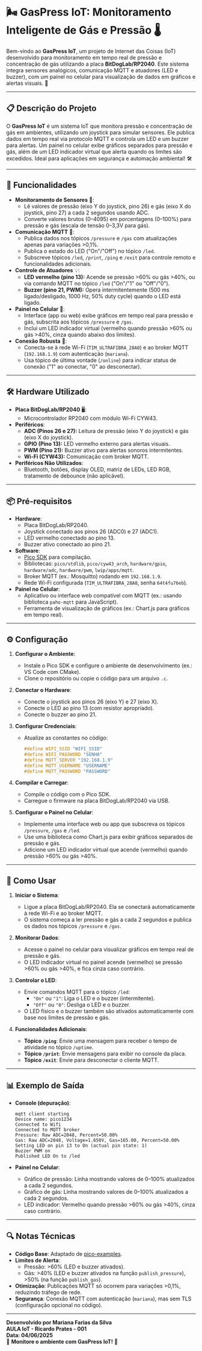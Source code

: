 # 🌬️ GasPress IoT: Monitoramento Inteligente de Gás e Pressão 🌡️

Bem-vindo ao **GasPress IoT**, um projeto de Internet das Coisas (IoT) desenvolvido para monitoramento em tempo real de pressão e concentração de gás utilizando a placa **BitDogLab/RP2040**. Este sistema integra sensores analógicos, comunicação MQTT e atuadores (LED e buzzer), com um painel no celular para visualização de dados em gráficos e alertas visuais. 🚀

---

## 📋 Descrição do Projeto

O **GasPress IoT** é um sistema IoT que monitora pressão e concentração de gás em ambientes, utilizando um joystick para simular sensores. Ele publica dados em tempo real via protocolo MQTT e controla um LED e um buzzer para alertas. Um painel no celular exibe gráficos separados para pressão e gás, além de um LED indicador virtual que alerta quando os limites são excedidos. Ideal para aplicações em segurança e automação ambiental! 🛠️

---

## 🎯 Funcionalidades

- **Monitoramento de Sensores** 📏:
  - Lê valores de pressão (eixo Y do joystick, pino 26) e gás (eixo X do joystick, pino 27) a cada 2 segundos usando ADC.
  - Converte valores brutos (0–4095) em porcentagens (0–100%) para pressão e gás (escala de tensão 0–3,3V para gás).
- **Comunicação MQTT** 📡:
  - Publica dados nos tópicos `/pressure` e `/gas` com atualizações apenas para variações >0,1%.
  - Publica o estado do LED ("On"/"Off") no tópico `/led`.
  - Subscreve tópicos `/led`, `/print`, `/ping` e `/exit` para controle remoto e funcionalidades adicionais.
- **Controle de Atuadores** 💡:
  - **LED vermelho (pino 13):** Acende se pressão >60% ou gás >40%, ou via comando MQTT no tópico `/led` ("On"/"1" ou "Off"/"0").
  - **Buzzer (pino 21, PWM):** Opera intermitentemente (500 ms ligado/desligado, 1000 Hz, 50% duty cycle) quando o LED está ligado.
- **Painel no Celular** 📱:
  - Interface (app ou web) exibe gráficos em tempo real para pressão e gás, subscrita aos tópicos `/pressure` e `/gas`.
  - Inclui um LED indicador virtual (vermelho quando pressão >60% ou gás >40%, cinza quando abaixo dos limites).
- **Conexão Robusta** 🔗:
  - Conecta-se à rede Wi-Fi (`TIM_ULTRAFIBRA_28A0`) e ao broker MQTT (`192.168.1.9`) com autenticação (`mariana`).
  - Usa tópico de última vontade (`/online`) para indicar status de conexão ("1" ao conectar, "0" ao desconectar).

---

## 🛠️ Hardware Utilizado

- **Placa BitDogLab/RP2040** 🖥️:
  - Microcontrolador RP2040 com módulo Wi-Fi CYW43.
- **Periféricos**:
  - **ADC (Pinos 26 e 27):** Leitura de pressão (eixo Y do joystick) e gás (eixo X do joystick).
  - **GPIO (Pino 13):** LED vermelho externo para alertas visuais.
  - **PWM (Pino 21):** Buzzer ativo para alertas sonoros intermitentes.
  - **Wi-Fi (CYW43):** Comunicação com broker MQTT.
- **Periféricos Não Utilizados**:
  - Bluetooth, botões, display OLED, matriz de LEDs, LED RGB, tratamento de debounce (não aplicável).

---

## 📦 Pré-requisitos

- **Hardware**:
  - Placa BitDogLab/RP2040.
  - Joystick conectado aos pinos 26 (ADC0) e 27 (ADC1).
  - LED vermelho conectado ao pino 13.
  - Buzzer ativo conectado ao pino 21.
- **Software**:
  - [Pico SDK](https://github.com/raspberrypi/pico-sdk) para compilação.
  - Bibliotecas: `pico/stdlib`, `pico/cyw43_arch`, `hardware/gpio`, `hardware/adc`, `hardware/pwm`, `lwip/apps/mqtt`.
  - Broker MQTT (ex.: Mosquitto) rodando em `192.168.1.9`.
  - Rede Wi-Fi configurada (`TIM_ULTRAFIBRA_28A0`, senha `64t4fu76eb`).
- **Painel no Celular**:
  - Aplicativo ou interface web compatível com MQTT (ex.: usando biblioteca `paho-mqtt` para JavaScript).
  - Ferramenta de visualização de gráficos (ex.: Chart.js para gráficos em tempo real).

---

## ⚙️ Configuração

1. **Configurar o Ambiente**:
   - Instale o Pico SDK e configure o ambiente de desenvolvimento (ex.: VS Code com CMake).
   - Clone o repositório ou copie o código para um arquivo `.c`.

2. **Conectar o Hardware**:
   - Conecte o joystick aos pinos 26 (eixo Y) e 27 (eixo X).
   - Conecte o LED ao pino 13 (com resistor apropriado).
   - Conecte o buzzer ao pino 21.

3. **Configurar Credenciais**:
   - Atualize as constantes no código:
     ```c
     #define WIFI_SSID "WIFI_SSID"
     #define WIFI_PASSWORD "SENHA"
     #define MQTT_SERVER "192.168.1.9"
     #define MQTT_USERNAME "USERNAME"
     #define MQTT_PASSWORD "PASSWORD"
     ```

4. **Compilar e Carregar**:
   - Compile o código com o Pico SDK.
   - Carregue o firmware na placa BitDogLab/RP2040 via USB.

5. **Configurar o Painel no Celular**:
   - Implemente uma interface web ou app que subscreva os tópicos `/pressure`, `/gas` e `/led`.
   - Use uma biblioteca como Chart.js para exibir gráficos separados de pressão e gás.
   - Adicione um LED indicador virtual que acende (vermelho) quando pressão >60% ou gás >40%.

---

## 🚀 Como Usar

1. **Iniciar o Sistema**:
   - Ligue a placa BitDogLab/RP2040. Ela se conectará automaticamente à rede Wi-Fi e ao broker MQTT.
   - O sistema começa a ler pressão e gás a cada 2 segundos e publica os dados nos tópicos `/pressure` e `/gas`.

2. **Monitorar Dados**:
   - Acesse o painel no celular para visualizar gráficos em tempo real de pressão e gás.
   - O LED indicador virtual no painel acende (vermelho) se pressão >60% ou gás >40%, e fica cinza caso contrário.

3. **Controlar o LED**:
   - Envie comandos MQTT para o tópico `/led`:
     - `"On"` ou `"1"`: Liga o LED e o buzzer (intermitente).
     - `"Off"` ou `"0"`: Desliga o LED e o buzzer.
   - O LED físico e o buzzer também são ativados automaticamente com base nos limites de pressão e gás.

4. **Funcionalidades Adicionais**:
   - **Tópico `/ping`**: Envie uma mensagem para receber o tempo de atividade no tópico `/uptime`.
   - **Tópico `/print`**: Envie mensagens para exibir no console da placa.
   - **Tópico `/exit`**: Envie para desconectar o cliente MQTT.

---

## 📊 Exemplo de Saída

- **Console (depuração)**:
  ```
  mqtt client starting
  Device name: pico1234
  Connected to Wifi
  Connected to MQTT broker
  Pressure: Raw ADC=2048, Percent=50.00%
  Gas: Raw ADC=2048, Voltage=1.650V, Gas=165.00, Percent=50.00%
  Setting LED on pin 13 to On (actual pin state: 1)
  Buzzer PWM on
  Published LED On to /led
  ```

- **Painel no Celular**:
  - Gráfico de pressão: Linha mostrando valores de 0–100% atualizados a cada 2 segundos.
  - Gráfico de gás: Linha mostrando valores de 0–100% atualizados a cada 2 segundos.
  - LED indicador: Vermelho quando pressão >60% ou gás >40%, cinza caso contrário.

---

## 🔍 Notas Técnicas

- **Código Base**: Adaptado de [pico-examples](https://github.com/raspberrypi/pico-examples/tree/master/pico_w/wifi/mqtt).
- **Limites de Alerta**:
  - Pressão: >60% (LED e buzzer ativados).
  - Gás: >40% (LED e buzzer ativados na função `publish_pressure`), >50% (na função `publish_gas`).
- **Otimização**: Publicações MQTT só ocorrem para variações >0,1%, reduzindo tráfego de rede.
- **Segurança**: Conexão MQTT com autenticação (`mariana`), mas sem TLS (configuração opcional no código).

---

**Desenvolvido por Mariana Farias da Silva**  
**AULA IoT - Ricardo Prates - 001**  
**Data: 04/06/2025**  
🌟 **Monitore o ambiente com GasPress IoT!** 🌟
